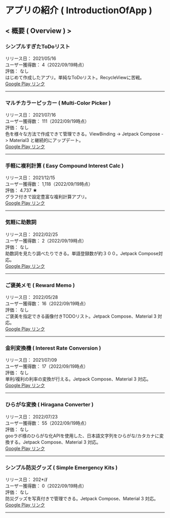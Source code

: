 # アプリの紹介 ( IntroductionOfApp )

## < 概要 ( Overview ) >

### シンプルすぎたToDoリスト
リリース日： 2021/05/16  
ユーザー獲得数： 4（2022/09/19時点）  
評価： なし  
はじめて作成したアプリ。単純なToDoリスト。RecycleViewに苦戦。  
[Google Play リンク](https://play.google.com/store/apps/details?id=kosenda.simple_todo_list)  
***

### マルチカラーピッカー ( Multi-Color Picker )
リリース日： 2021/07/16  
ユーザー獲得数： 111（2022/09/19時点）  
評価： なし  
色を様々な方法で作成できて管理できる。ViewBinding -> Jetpack Compose -> Material3 と継続的にアップデート。  
[Google Play リンク](https://play.google.com/store/apps/details?id=kosenda.makecolor)  
***

### 手軽に複利計算 ( Easy Compound Interest Calc )
リリース日： 2021/12/15  
ユーザー獲得数： 1,118（2022/09/19時点）  
評価： 4.737 ★  
グラフ付きで設定豊富な複利計算アプリ。  
[Google Play リンク](https://play.google.com/store/apps/details?id=ksnd.simplecompoundinterestcalculation)  
***

### 気軽に助数詞
リリース日： 2022/02/25  
ユーザー獲得数： 2（2022/09/19時点）  
評価： なし  
助数詞を見たり調べたりできる。単語登録数が約３００。Jetpack Compose対応。  
[Google Play リンク](https://play.google.com/store/apps/details?id=ksnd.countersuffixes)  
***

### ご褒美メモ ( Reward Memo )
リリース日： 2022/05/28  
ユーザー獲得数： 16（2022/09/19時点）  
評価： なし  
ご褒美を指定できる画像付きTODOリスト。Jetpack Compose、Material 3 対応。  
[Google Play リンク](https://play.google.com/store/apps/details?id=ksnd.rewardmemo)  
***

### 金利変換機 ( Interest Rate Conversion )
リリース日： 2021/07/09  
ユーザー獲得数： 17（2022/09/19時点）  
評価： なし  
単利/複利の利率の変換が行える。Jetpack Compose、Material 3 対応。  
[Google Play リンク](https://play.google.com/store/apps/details?id=ksnd.interestrateconversion)  
***

### ひらがな変換 ( Hiragana Converter )
リリース日： 2022/07/23  
ユーザー獲得数： 55（2022/09/19時点）  
評価： なし  
gooラボ様のひらがな化APIを使用した、日本語文字列をひらがな/カタカナに変換する。Jetpack Compose、Material 3 対応。  
[Google Play リンク](https://play.google.com/store/apps/details?id=ksnd.hiraganaconverter)  
***

### シンプル防災グッズ ( Simple Emergency Kits )
リリース日： 202*/**/**  
ユーザー獲得数： 0（2022/09/19時点）  
評価： なし  
防災グッズを写真付きで管理できる。Jetpack Compose、Material 3 対応。  
[Google Play リンク](https://play.google.com/store/apps/details?id=ksnd.simple_emergency_kits)  
***

